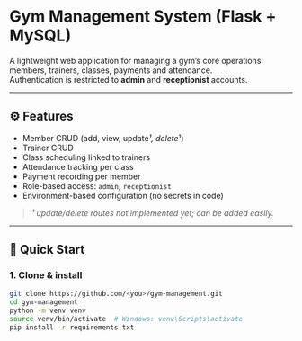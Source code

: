 # Gym Management System (Flask + MySQL)

A lightweight web application for managing a gym’s core operations: members, trainers, classes, payments and attendance.  
Authentication is restricted to **admin** and **receptionist** accounts.

---

## ⚙️ Features
- Member CRUD (add, view, update*¹, delete*¹)  
- Trainer CRUD  
- Class scheduling linked to trainers  
- Attendance tracking per class  
- Payment recording per member  
- Role-based access: `admin`, `receptionist`  
- Environment-based configuration (no secrets in code)

> *¹ update/delete routes not implemented yet; can be added easily.*

---

## 🚀 Quick Start

### 1. Clone & install
```bash
git clone https://github.com/<you>/gym-management.git
cd gym-management
python -m venv venv
source venv/bin/activate  # Windows: venv\Scripts\activate
pip install -r requirements.txt
